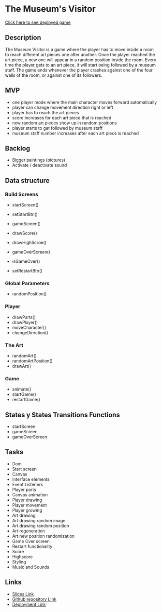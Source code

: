 # The Museum's Visitor

[Click here to see deployed game](https://estebanba.github.io/the-museum-visitor/)

## Description

The Museum Visitor is a game where the player has to move inside a room to reach different art pieces one after another. Once the player reached the art piece, a new one will appear in a random position inside the room. Every time the player gets to an art piece, it will start being followed by a museum staff.
The game ends whenever the player crashes against one of the four walls of the room, or against one of its followers.

## MVP

- one player mode where the main character moves forward automatically
- player can change movement direction right or left
- player has to reach the art pieces
- score increases for each art piece that is reached
- new random art pieces show up in random positions
- player starts to get followed by museum staff
- museum staff number increases after each art piece is reached

## Backlog

- Bigger paintings (pictures)
- Activate / deactivate sound

## Data structure

### Build Screens

- startScreen()
- setStartBtn()

- gameScreen()
- drawScore()
- drawHighScroe()

- gameOverScreen()
- isGameOver()
- setRestartBtn()

### Global Parameters

- randomPosition()

### Player

- drawParts()
- drawPlayer()
- moveCharacter()
- changeDirection()

### The Art

- randomArt()
- randomArtPosition()
- drawArt()

### Game

- animate()
- startGame()
- restartGame()

## States y States Transitions Functions

- startScreen
- gameScreen
- gameOverScreen

## Tasks

- Dom
- Start screen
- Canvas
- Interface elements
- Event Listeners
- Player parts
- Canvas animation
- Player drawing
- Player movement
- Player growing
- Art drawing
- Art drawing random image
- Art drawing random position
- Art regeneration
- Art new position randomization
- Game Over screen
- Restart functionality
- Score
- Highscore
- Styling
- Music and Sounds

## Links

- [Slides Link](https://docs.google.com/presentation/d/1tSAvRVX4xd_4RpUuZ46hdHM9TWx0E94PeJHiooeXWfs/edit#slide=id.g12c83e1429a_0_10)
- [Github repository Link](https://github.com/estebanba/the-museum-visitor)
- [Deployment Link](https://estebanba.github.io/the-museum-visitor/)
